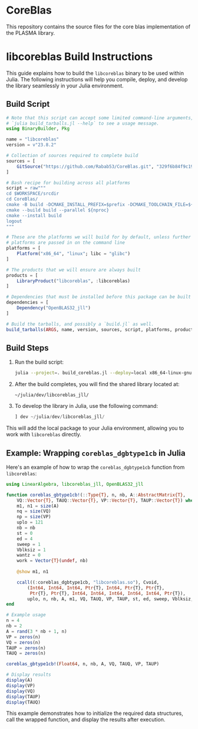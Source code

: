 # CoreBlas
This repository contains the source files for the core blas implementation of the PLASMA library.


# libcoreblas Build Instructions

This guide explains how to build the `libcoreblas` binary to be used within Julia. The following instructions will help you compile, deploy, and develop the library seamlessly in your Julia environment.

## Build Script

```julia
# Note that this script can accept some limited command-line arguments, run
# `julia build_tarballs.jl --help` to see a usage message.
using BinaryBuilder, Pkg

name = "libcoreblas"
version = v"23.8.2"

# Collection of sources required to complete build
sources = [
    GitSource("https://github.com/Rabab53/CoreBlas.git", "329f6b84f9c197d47a4f1e99d37b17be1720e120")
]

# Bash recipe for building across all platforms
script = raw"""
cd $WORKSPACE/srcdir
cd CoreBlas/
cmake -B build -DCMAKE_INSTALL_PREFIX=$prefix -DCMAKE_TOOLCHAIN_FILE=${CMAKE_TARGET_TOOLCHAIN} -DCMAKE_BUILD_TYPE=Release
cmake --build build --parallel ${nproc}
cmake --install build
logout
"""

# These are the platforms we will build for by default, unless further
# platforms are passed in on the command line
platforms = [
    Platform("x86_64", "linux"; libc = "glibc")
]

# The products that we will ensure are always built
products = [
    LibraryProduct("libcoreblas", :libcoreblas)
]

# Dependencies that must be installed before this package can be built
dependencies = [
    Dependency("OpenBLAS32_jll")
]

# Build the tarballs, and possibly a `build.jl` as well.
build_tarballs(ARGS, name, version, sources, script, platforms, products, dependencies; julia_compat="1.10")
```

## Build Steps

1. Run the build script:
   ```bash
   julia --project=. build_coreblas.jl --deploy=local x86_64-linux-gnu
   ```

2. After the build completes, you will find the shared library located at:
   ```
   ~/julia/dev/libcoreblas_jll/
   ```

3. To develop the library in Julia, use the following command:
   ```julia
   ] dev ~/julia/dev/libcoreblas_jll/
   ```

This will add the local package to your Julia environment, allowing you to work with `libcoreblas` directly.

## Example: Wrapping `coreblas_dgbtype1cb` in Julia

Here's an example of how to wrap the `coreblas_dgbtype1cb` function from `libcoreblas`:

```julia
using LinearAlgebra, libcoreblas_jll, OpenBLAS32_jll

function coreblas_gbtype1cb!(::Type{T}, n, nb, A::AbstractMatrix{T}, 
    VQ::Vector{T}, TAUQ::Vector{T}, VP::Vector{T}, TAUP::Vector{T}) where {T<: Number}
    m1, n1 = size(A)
    nq = size(VQ)
    np = size(VP)
    uplo = 121
    nb = nb
    st = 0
    ed = 4
    sweep = 1
    Vblksiz = 1
    wantz = 0
    work = Vector{T}(undef, nb)
    
    @show m1, n1

    ccall((:coreblas_dgbtype1cb, "libcoreblas.so"), Cvoid,
        (Int64, Int64, Int64, Ptr{T}, Int64, Ptr{T}, Ptr{T},
         Ptr{T}, Ptr{T}, Int64, Int64, Int64, Int64, Int64, Ptr{T}),
        uplo, n, nb, A, m1, VQ, TAUQ, VP, TAUP, st, ed, sweep, Vblksiz, wantz, work)
end

# Example usage
n = 4
nb = 2
A = rand(3 * nb + 1, n)
VP = zeros(n)
VQ = zeros(n)
TAUP = zeros(n)
TAUQ = zeros(n)

coreblas_gbtype1cb!(Float64, n, nb, A, VQ, TAUQ, VP, TAUP)

# Display results
display(A)
display(VP)
display(VQ)
display(TAUP)
display(TAUQ)
```

This example demonstrates how to initialize the required data structures, call the wrapped function, and display the results after execution.

